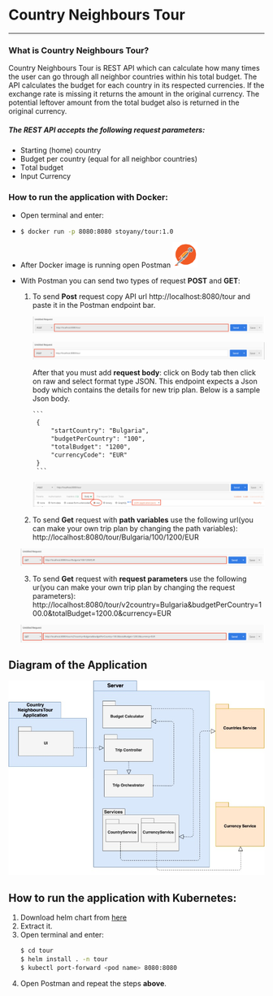 # Country Neighbours Tour
***
### What is Country Neighbours Tour?

Country Neighbours Tour is REST API which can calculate how many times the user can go through all neighbor countries within his total budget.
The API calculates the budget for each country in its respected currencies. If the exchange rate is missing it returns the amount in the original currency. The potential leftover amount from the total budget also is returned in the original currency. 

##### The REST API accepts the following request parameters:

- Starting (home) country 
- Budget per country (equal for all neighbor countries) 
- Тotal budget 
- Input Currency


### How to run the application with Docker:

- Open terminal and enter: 
- 
    ```sh
    $ docker run -p 8080:8080 stoyany/tour:1.0
    ```
    
- After Docker image is running open Postman <img src="https://github.com/StoyanYanev/Country-Neighbours-Tour/blob/master/imgs/postman.png" width="50" height="50"> 

- With Postman you can send two types of request **POST** and **GET**:
    1. To send **Post** request copy API url http://localhost:8080/tour and paste it in the Postman endpoint bar.
        
          ![](https://github.com/StoyanYanev/Country-Neighbours-Tour/blob/master/imgs/url.png)
           
          ![alt text](https://github.com/StoyanYanev/Country-Neighbours-Tour/blob/master/imgs/Post.png)
        
        
        After that you must add **request body**: click on Body tab then click on raw and select format type JSON. This endpoint expects a Json body which contains the details for new trip plan. Below is a sample Json body.
           
           ```
            {	
        		"startCountry": "Bulgaria",
        		"budgetPerCountry": "100",
        		"totalBudget": "1200",
        		"currencyCode": "EUR"
        	}
            ```
            
          ![alt text](https://github.com/StoyanYanev/Country-Neighbours-Tour/blob/master/imgs/Body.png)
            
            
    2. To send **Get** request with **path variables** use the following url(you can make your own trip plan by changing the path variables): http://localhost:8080/tour/Bulgaria/100/1200/EUR
   
   ![alt text](https://github.com/StoyanYanev/Country-Neighbours-Tour/blob/master/imgs/PathVariables.png)
    
    
    3. To send **Get** request with **request parameters** use the following ur(you can make your own trip plan by changing the request parameters): http://localhost:8080/tour/v2country=Bulgaria&budgetPerCountry=100.0&totalBudget=1200.0&currency=EUR
   
   ![alt text](https://github.com/StoyanYanev/Country-Neighbours-Tour/blob/master/imgs/%20RequestParameters.png)


## Diagram of the Application
    
   ![alt text](https://github.com/StoyanYanev/Country-Neighbours-Tour/blob/master/imgs/CountryNeighboursTourDiagram.jpg)

## How to run the application with Kubernetes:
1. Download helm chart from [here](https://drive.google.com/open?id=1IMQK8NE31m8V948mw6-fkjHBPhPdv-7S)
2. Extract it.
3. Open terminal and enter:
    ```sh
    $ cd tour
    $ helm install . -n tour
    $ kubectl port-forward <pod name> 8080:8080
    ```
5. Open Postman and repeat the steps **above**.
